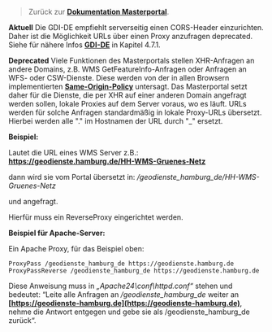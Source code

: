 >Zurück zur **[Dokumentation Masterportal](doc.md)**.

**Aktuell**
Die GDI-DE empfiehlt serverseitig einen CORS-Header einzurichten. Daher ist die Möglichkeit URLs über einen Proxy anzufragen deprecated.
Siehe für nähere Infos **[GDI-DE](https://www.gdi-de.org/SharedDocs/Downloads/DE/GDI-DE/Dokumente/Architektur_GDI-DE_Bereitstellung_Darstellungsdienste.pdf?__blob=publicationFile)** in Kapitel 4.7.1.

**Deprecated**
Viele Funktionen des Masterportals stellen XHR-Anfragen an andere Domains, z.B. WMS GetFeatureInfo-Anfragen oder Anfragen an WFS- oder CSW-Dienste. Diese werden von der in allen Browsern implementierten **[Same-Origin-Policy](https://de.wikipedia.org/wiki/Same-Origin-Policy)** untersagt. Das Masterportal setzt daher für die Dienste, die per XHR auf einer anderen Domain angefragt werden sollen, lokale Proxies auf dem Server voraus, wo es läuft. URLs werden für solche Anfragen standardmäßig in lokale Proxy-URLs übersetzt. Hierbei werden alle "." im Hostnamen der URL durch "_" ersetzt.

**Beispiel:**

Lautet die URL eines WMS Server z.B.:
**https://geodienste.hamburg.de/HH-WMS-Gruenes-Netz**

dann wird sie vom Portal übersetzt in:
*/geodienste_hamburg_de/HH-WMS-Gruenes-Netz*

und angefragt.

Hierfür muss ein ReverseProxy eingerichtet werden.

**Beispiel für Apache-Server:**

Ein Apache Proxy, für das Beispiel oben:

`ProxyPass /geodienste_hamburg_de https://geodienste.hamburg.de`
`ProxyPassReverse /geodienste_hamburg_de https://geodienste.hamburg.de`

Diese Anweisung muss in *„Apache24\conf\httpd.conf“*  stehen und bedeutet: “Leite alle Anfragen an */geodienste_hamburg_de* weiter an  **[https://geodienste-hamburg.de](https://geodienste-hamburg.de)**, nehme die Antwort entgegen und gebe sie als /geodienste_hamburg_de zurück“.
